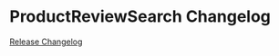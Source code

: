 # ProductReviewSearch Changelog

[Release Changelog](https://github.com/spryker/ProductReviewSearch/releases)
